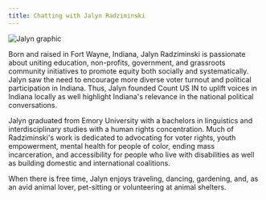 ```yaml
---
title: Chatting with Jalyn Radziminski
---
```


![Jalyn graphic](https://can2-prod.s3.amazonaws.com/events/photos/001/038/318/original/event-jalyn.png)

Born and raised in Fort Wayne, Indiana, Jalyn Radziminski is passionate about uniting education, non-profits, government, and grassroots community initiatives to promote equity both socially and systematically. Jalyn saw the need to encourage more diverse voter turnout and political participation in Indiana. Thus, Jalyn founded Count US IN to uplift voices in Indiana locally as well highlight Indiana's relevance in the national political conversations.

Jalyn graduated from Emory University with a bachelors in linguistics and interdisciplinary studies with a human rights concentration. Much of Radziminski's work is dedicated to advocating for voter rights, youth empowerment, mental health for people of color, ending mass incarceration, and accessibility for people who live with disabilities as well as building domestic and international coalitions.

When there is free time, Jalyn enjoys traveling, dancing, gardening, and, as an avid animal lover, pet-sitting or volunteering at animal shelters.

<link href='https://actionnetwork.org/css/style-embed-v3.css' rel='stylesheet' type='text/css' /><script src='https://actionnetwork.org/widgets/v4/event/chatting-with-jalyn-radziminski?format=js&source=widget'></script><div id='can-event-area-chatting-with-jalyn-radziminski' style='width: 100%'><!-- this div is the target for our HTML insertion --></div>
